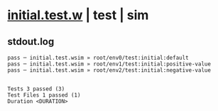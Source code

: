 # [initial.test.w](../../../../../../examples/tests/sdk_tests/counter/initial.test.w) | test | sim

## stdout.log
```log
pass ─ initial.test.wsim » root/env0/test:initial:default       
pass ─ initial.test.wsim » root/env1/test:initial:positive-value
pass ─ initial.test.wsim » root/env2/test:initial:negative-value
 
 
Tests 3 passed (3)
Test Files 1 passed (1)
Duration <DURATION>
```

